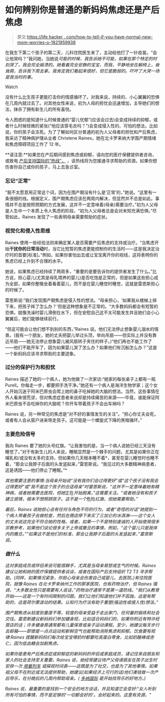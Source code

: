 # 如何辨别你是普通的新妈妈焦虑还是产后焦虑

> 原文:[https://life hacker . com/how-to-tell-if-you-have-normal-new-mom-worries-o-1821959938](https://lifehacker.com/how-to-tell-whether-you-have-ordinary-new-mom-worries-o-1821959938)

在我生下第二个孩子的第二天，儿科住院医生来了，主动给他打了一针疫苗。“会让他哭吗？”我问她，当她说*可能的时候，*我告诉她不可能，如果*在那个特定的时刻哭了，我会完全崩溃的。她看着完全安静的宝宝，而我，平静地坐在躺椅上，耸耸肩，告诉我下周去拿。我肯定我们看起来很好，但它是脆弱的。吓坏了大哭一场是我当时的事。* 

Watch

没有什么比生孩子更能打击你的情感循环了。对我来说，持续的、小心翼翼的恐惧在几周内就过去了。对其他女性来说，初为人母的担忧会迅速增加，主导她们的想法，抹杀了拥有新生儿的所有喜悦。

令人困惑的是知道什么时候普通的“婴儿忧郁”(应该会过去)会变成持续的抑郁，或者什么时候轻微的紧张(“他应该穿毛衣吗？”)会变成侵入性的、可怕的想法，比如说，你的孩子会冻死。为了了解如何区分普通的初为人父母者的担忧和产后焦虑，我采访了精神病护理从业者 Christene Raines，她在北卡罗来纳大学围产期情绪和焦虑障碍项目工作了 12 年。

**请注意:**如果您在产后期间感到焦虑或抑郁，请向您的医疗保健提供者咨询，或致电 [产后支持国际的“热线”，](http://www.postpartum.net/get-help/psi-warmline-english-and-spanish/) ，该热线将为您接通寻求帮助的资源。如果你想伤害你自己或你的孩子，马上去急诊室。

### 忘记“正常”

“我不太愿意用正常这个词，因为在围产期没有什么是‘正常’的，”她说。“这里有一条很细的线。根据定义，围产期焦虑应该在两周内解决，但显然并不总是如此。事情并不总是按照预期的方式发展，这并不一定意味着(母亲)需要治疗。”初为人父母是人生中一个本质上令人焦虑的阶段，“初为人父母者总是会对未知充满恐惧。”尽管如此，Raines 发现了一些表明母亲需要帮助的症状。

### 视觉化和侵入性思维

Raines 使用一些经验法则来确定某人是否需要产后焦虑的支持或治疗。“当焦虑开始**干扰你的日常活动**时，当它比短暂的焦虑更能控制你的生活时——这是我决定治疗时的首要[标准]。”例如，如果你害怕出去或让宝宝离开你的视线，这将表明你的焦虑已经上升到不合理的水平。

她说，如果焦虑已经持续了两周多，“重要的是要告诉你的提供者发生了什么。”比方说，担心婴儿(尤其是母乳喂养的婴儿)是否吃饱是正常的，但是如果这些担心成为全部，如果你整晚坐着看着婴儿，而不是在婴儿睡觉时睡觉，这就是雷恩斯担心的时候了。

雷恩斯说:“我们发现围产期焦虑是侵入性的想法。“母亲担心，‘如果我从楼梯上摔下来，把孩子摔了怎么办？’但是这种想象是不正常的。“大多数妈妈都会有短暂的恐惧，就像洗澡时婴儿滑倒在水下，但在安慰自己这不太可能发生并且她们会小心翼翼后，她们能够继续前行。

“但这可能会让他们想不到别的东西，”Raines 说。他们无法停止想象婴儿溺水的情景。(我有一个朋友，她的丈夫把婴儿举过头顶，举向吊扇——但实际上并没有靠近吊扇——她无法停止想象婴儿被风扇转子夹住的样子。)“他们再也不能工作了——他们不能开车了，因为如果婴儿哭了怎么办？如果他们有沉船怎么办？”这是一个新妈妈应该寻求帮助的主要迹象。

### 过分的保护行为和担忧

Raines 描述了她的一个病人，她为他做了一次家访:“她家的每张桌子上都有一瓶 Purell。你每走一步，都要把手洗干净。”她还有一个病人是海洋生物学家；这个女人开始沉迷于阿米巴原虫会爬上她的鼻子吃掉她的大脑的想法。当然，这些事情在外人看来很荒谬，但对焦虑症患者来说却是持续痛苦的来源——毕竟，谁能保证阿米巴原虫不会吃掉你的大脑呢？你开车带着孩子不会出车祸吗？

Raines 说，另一种常见的焦虑是“对不好的事情发生的关注”。“担心你丈夫会死，或者有人会从窗户进来带走孩子。这可能是一个螺旋式下降的黑暗循环。”

### 主要危险信号

我向 Raines 要了她的头号红旗。“让我害怕的是，当一个病人说她已经三天没有睡觉了。”对于有新生儿的人来说，睡眠显然是一个棘手的问题，尤其是如果你正在哺乳和/或没有太多的支持，但如果你几天根本睡不着*，甚至在婴儿睡觉时也睡不着，“那会让我脖子后面的头发竖起来，”雷恩斯说。“我见过的大多数精神病患者，这是诱因——他们停止了睡眠。”*

*其他需要注意的事情:当母亲开始说“没有我你们会过得更好”或“这个孩子没有我会过得更好”或“我不是这个孩子的合适母亲”时雷恩斯说，“这并不一定意味着她有精神病，或者她需要去医院，但她*正在*开始脱离，”这需要关注。“或者她没有和孩子建立感情，根本不想照顾孩子。这不是一个*危险*红旗，但她需要帮助。”*

*最后，Raines 说她担心会有任何与角色不符的行为，或者“奇怪的对话”她提到一个病人带着孩子去做检查，然后在商店停下来买了三加仑的冰淇淋——这个女人的丈夫说这完全不符合她的性格。或者，如果一个不是特别虔诚的人开始使用很多宗教参考，如果他们谈论很多关于上帝或撒旦的事情，例如，“这个婴儿只是我体内的撒旦。”“如果这不是他们的标准，那会让我脖子后面的头发竖起来，”雷恩斯说。*

### *做什么*

*这对家庭成员或伴侣来说可能很棘手，尤其是当母亲易怒或生气的时候。Raines 建议让她和她的医疗保健提供者谈谈，或者在国际产后支持组织 T2 T3 寻求帮助。(同样，如果情况紧急，你担心母亲会伤害自己或婴儿，去医院。)有住院医院，就像 Raines 在北卡罗来纳州工作的那家医院，也有药物治疗，但 Raines 强调，“大多数女性只是需要有人说话，”药物治疗通常不是第一道防线。“我们从教育开始——这是一个有时间限制的问题。我们让他们知道他们并不孤独，这是有帮助的，这是荷尔蒙波动的结果。认知行为疗法有助于重塑(强迫性或侵入性)想法。”*

*围产期焦虑从轻度到重度不等，轻度的母亲受益于走出家门、任何量的锻炼和社会交往。雷恩斯建议新妈妈们参加健身班，比如适合妈妈们的，如果你附近有特许经营店的话；许多健身房通常都有儿童保育或亲子运动课程。至少，她建议每天步行去邮箱——即使是一点点运动和新鲜空气也能帮助消除焦虑和抑郁。饮食要有规律:Raines 提醒新妈妈们每次给宝宝喂奶时都要吃高蛋白零食，比如奶酪棒或杏仁，因为低血糖会加剧焦虑。*

*如果你是患有产后焦虑症或抑郁症的新妈妈的伴侣或家庭成员，请记住来自朋友和家人的社会支持至关重要。Raines 说，她经常建议待产父母请朋友在孩子出生时安排一次 [用餐列车](https://www.mealtrain.com/) 或探视时间表——这既是为了社交，也是为了其他事情。如果祖父母不在附近或无法提供帮助，她建议(如果经济上可行的话)他们凑钱做一次产后导乐，在分娩后的几周内帮助母亲。( [多纳国际](https://www.dona.org/) 是开始找导乐的好地方。)*

*Raines 说，最重要的是找到一个安全的地方谈话，并且知道它会变好:“女人听到所有可怕的事情，而不是足够的‘一切都会好的’。会好起来的。这里有资源。"*